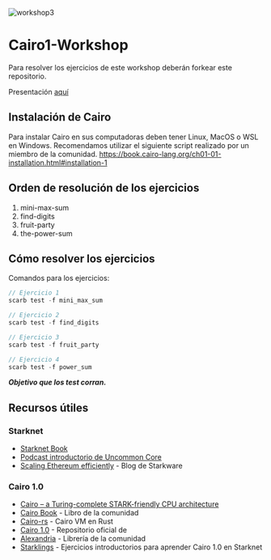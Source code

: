 ![workshop3](https://github.com/rcatalan98/Cairo1-Workshop/assets/30808181/0ec40502-a6ae-4974-898b-a10758637b69)

# Cairo1-Workshop
Para resolver los ejercicios de este workshop deberán forkear este repositorio. 

Presentación [aquí](https://docs.google.com/presentation/d/1LZ6cNouEqFT-Qg0nsYd8AwRD78Pv5jRN)

## Instalación de Cairo
Para instalar Cairo en sus computadoras deben tener Linux, MacOS o WSL en Windows. Recomendamos utilizar el siguiente script realizado por un miembro de la comunidad.
https://book.cairo-lang.org/ch01-01-installation.html#installation-1

## Orden de resolución de los ejercicios

1. mini-max-sum
2. find-digits
3. fruit-party
4. the-power-sum

## Cómo resolver los ejercicios

Comandos para los ejercicios:

```rust
// Ejercicio 1
scarb test -f mini_max_sum

// Ejercicio 2
scarb test -f find_digits

// Ejercicio 3
scarb test -f fruit_party

// Ejercicio 4
scarb test -f power_sum
```

***Objetivo que los test corran.***

## Recursos útiles

### Starknet
- [Starknet Book](https://book.starknet.io/)
- [Podcast introductorio de Uncommon Core](https://www.youtube.com/watch?v=-6BtBUbiUIU)
- [Scaling Ethereum efficiently](https://starkware.medium.com/scaling-ethereum-efficiently-d91a8a908cab) - Blog de Starkware

### Cairo 1.0
- [Cairo – a Turing-complete STARK-friendly CPU architecture](https://eprint.iacr.org/2021/1063) 
- [Cairo Book](https://cairo-book.github.io/title-page.html) - Libro de la comunidad
- [Cairo-rs](https://github.com/lambdaclass/cairo-rs) - Cairo VM en Rust
- [Cairo 1.0](https://github.com/starkware-libs/cairo) - Repositorio oficial de 
- [Alexandria](https://github.com/keep-starknet-strange/alexandria) - Librería de la comunidad
- [Starklings](https://github.com/shramee/starklings-cairo1) - Ejercicios introductorios para aprender Cairo 1.0 en Starknet

